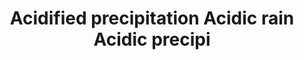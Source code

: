 ---
title: Acidified precipitation Acidic rain Acidic precipi
longTitle: 'Acidified precipitation, Acidic rain, Acidic precipitation, Acid precipitation, Acid deposition'
tags:
- gccommon
use:
- "[[Acid rain]]"
---